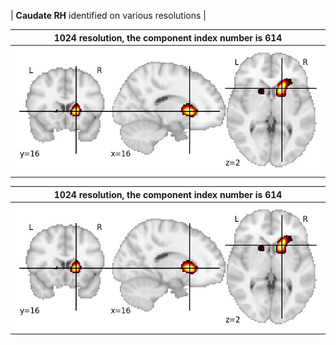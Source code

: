 


| **Caudate RH** identified on various resolutions |

| 1024 resolution, the component index number is 614|  
|:---:|  
| ![Component 1024](../1024/final/614.jpg "From component 1024: Caudate RH") |

| 1024 resolution, the component index number is 614|  
|:---:|  
| ![Component 1024](../1024/final/614.jpg "From component 1024: Caudate RH") |